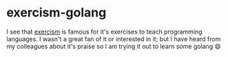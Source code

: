 # exercism-golang

I see that [exercism](https://exercism.io) is famous for it's exercises to teach programming languages. I wasn't a great fan of it or interested in it; but I have heard from my colleagues about it's praise so I am trying it out to learn some golang 😄